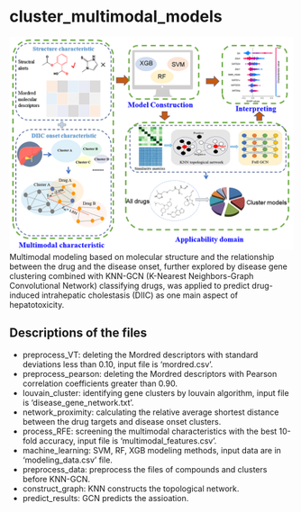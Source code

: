 # cluster_multimodal_models
![Example Image](./TOC.png)
Multimodal modeling based on molecular structure and the relationship between the drug and the disease onset, further explored by disease gene clustering combined with KNN-GCN (K-Nearest Neighbors-Graph Convolutional Network) classifying drugs, was applied to predict drug-induced intrahepatic cholestasis (DIIC) as one main aspect of hepatotoxicity.  

## Descriptions of the files
- preprocess_VT: deleting the Mordred descriptors with standard deviations less than 0.10, input file is ‘mordred.csv’.
- preprocess_pearson: deleting the Mordred descriptors with Pearson correlation coefficients greater than 0.90.  
- louvain_cluster: identifying gene clusters by louvain algorithm, input file is ‘disease_gene_network.txt’.
- network_proximity: calculating the relative average shortest distance between the drug targets and disease onset clusters.
- process_RFE: screening the multimodal characteristics with the best 10-fold accuracy, input file is ‘multimodal_features.csv’.  
- machine_learning: SVM, RF, XGB modeling methods, input data are in ‘modeling_data.csv’ file.
- preprocess_data: preprocess the files of compounds and clusters before KNN-GCN.
- construct_graph: KNN constructs the topological network.
- predict_results: GCN predicts the assioation.
  




